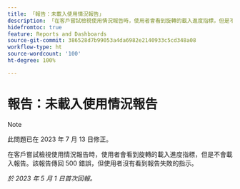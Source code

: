 ```yaml
---
title: 「報告：未載入使用情況報告」
description: 「在客戶嘗試檢視使用情況報告時，使用者會看到旋轉的載入進度指標，但是不會載入報告。該報告傳回 500 錯誤，但使用者沒有看到報告失敗的指示。」
hidefromtoc: true
feature: Reports and Dashboards
source-git-commit: 386528d7b99053a4da6982e2140933c5cd348a08
workflow-type: ht
source-wordcount: '100'
ht-degree: 100%

---
```



# 報告：未載入使用情況報告

>[!NOTE]
>
>此問題已在 2023 年 7 月 13 日修正。

在客戶嘗試檢視使用情況報告時，使用者會看到旋轉的載入進度指標，但是不會載入報告。該報告傳回 500 錯誤，但使用者沒有看到報告失敗的指示。

_於 2023 年 5 月 1 日首次回報。_

